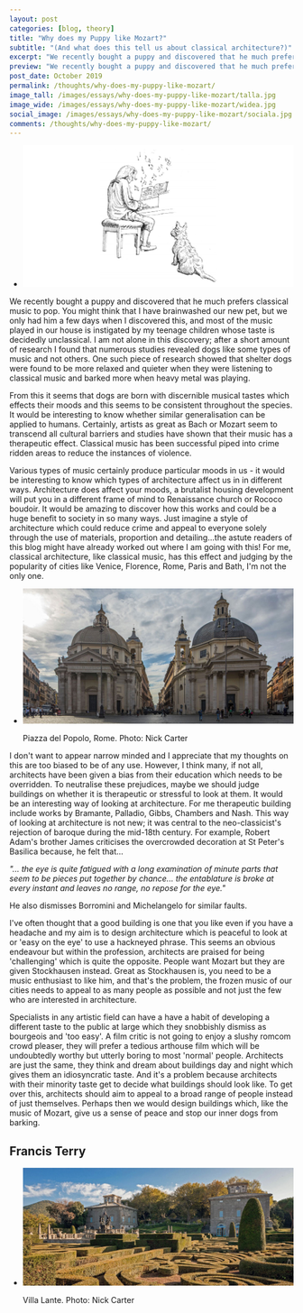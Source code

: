 ```yaml
---
layout: post
categories: [blog, theory]
title: "Why does my Puppy like Mozart?"
subtitle: "(And what does this tell us about classical architecture?)"
excerpt: "We recently bought a puppy and discovered that he much prefers classical music to pop. It seems that dogs are born with discernible musical tastes which effects their moods and this seems to be consistent throughout the species."
preview: "We recently bought a puppy and discovered that he much prefers classical music to pop. It seems that dogs are born with discernible musical tastes which effects their moods and this seems to be consistent throughout the species."
post_date: October 2019
permalink: /thoughts/why-does-my-puppy-like-mozart/
image_tall: /images/essays/why-does-my-puppy-like-mozart/talla.jpg
image_wide: /images/essays/why-does-my-puppy-like-mozart/widea.jpg
social_image: /images/essays/why-does-my-puppy-like-mozart/sociala.jpg
comments: /thoughts/why-does-my-puppy-like-mozart/
---
```


<ul class="list">
	<li class="full">
		<a class="fancybox" rel="group" href="/images/essays/why-does-my-puppy-like-mozart/01a.jpg">
			<img src="/images/essays/why-does-my-puppy-like-mozart/sociala.jpg" alt="{{ page.title }}" />
		</a>
	</li>
</ul>

<p>
	We recently bought a puppy and discovered that he much prefers classical music to pop. You might think that I have brainwashed our new pet, but we only had him a few days when I discovered this, and most of the music played in our house is instigated by my teenage children whose taste is decidedly unclassical. I am not alone in this discovery; after a short amount of research I found that numerous studies revealed dogs like some types of music and not others. One such piece of research showed that shelter dogs were found to be more relaxed and quieter when they were listening to classical music and barked more when heavy metal was playing.
</p><p>
	From this it seems that dogs are born with discernible musical tastes which effects their moods and this seems to be consistent throughout the species. It would be interesting to know whether similar generalisation can be applied to humans. Certainly, artists as great as Bach or Mozart seem to transcend all cultural barriers and studies have shown that their music has a therapeutic effect. Classical music has been successful piped into crime ridden areas to reduce the instances of violence.
</p><p>
	Various types of music certainly produce particular moods in us - it would be interesting to know which types of architecture affect us in in different ways. Architecture does affect your moods, a brutalist housing development will put you in a different frame of mind to Renaissance church or Rococo boudoir. It would be amazing to discover how this works and could be a huge benefit to society in so many ways. Just imagine a style of architecture which could reduce crime and appeal to everyone solely through the use of materials, proportion and detailing...the astute readers of this blog might have already worked out where I am going with this! For me, classical architecture, like classical music, has this effect and judging by the popularity of cities like Venice, Florence, Rome, Paris and Bath, I'm not the only one.
</p>

<ul class="list">
	<li class="full">
		<a class="fancybox" rel="group" href="/images/essays/why-does-my-puppy-like-mozart/02.jpg" title="Pal.del Popolo. Photo: Nick Carter">
			<img src="/images/essays/why-does-my-puppy-like-mozart/thumbs/02.jpg" alt="Pal.del Popolo. Photo: Nick Carter" />
		</a>
		<p class="caption">Piazza del Popolo, Rome. Photo: Nick Carter</p>
	</li>
</ul>

<p>
	I don't want to appear narrow minded and I appreciate that my thoughts on this are too biased to be of any use. However, I think many, if not all, architects have been given a bias from their education which needs to be overridden. To neutralise these prejudices, maybe we should judge buildings on whether it is therapeutic or stressful to look at them. It would be an interesting way of looking at architecture. For me therapeutic building include works by Bramante, Palladio, Gibbs, Chambers and Nash. This way of looking at architecture is not new; it was central to the neo-classicist's rejection of baroque during the mid-18th century. For example, Robert Adam's brother James criticises the overcrowded decoration at St Peter's Basilica because, he felt that...
</p><p>
	<em>"... the eye is quite fatigued with a long examination of minute parts that seem to be pieces put together by chance... the entablature is broke at every instant and leaves no range, no repose for the eye."</em>
</p><p>
	He also dismisses Borromini and Michelangelo for similar faults. 
</p><p>
	I've often thought that a good building is one that you like even if you have a headache and my aim is to design architecture which is peaceful to look at or 'easy on the eye' to use a hackneyed phrase. This seems an obvious endeavour but within the profession, architects are praised for being 'challenging' which is quite the opposite. People want Mozart but they are given Stockhausen instead. Great as Stockhausen is, you need to be a music enthusiast to like him, and that's the problem, the frozen music of our cities needs to appeal to as many people as possible and not just the few who are interested in architecture.
</p><p>
	Specialists in any artistic field can have a have a habit of developing a different taste to the public at large which they snobbishly dismiss as bourgeois and 'too easy'. A film critic is not going to enjoy a slushy romcom crowd pleaser, they will prefer a tedious arthouse film which will be undoubtedly worthy but utterly boring to most 'normal' people. Architects are just the same, they think and dream about buildings day and night which gives them an idiosyncratic taste. And it's a problem because architects with their minority taste get to decide what buildings should look like. To get over this, architects should aim to appeal to a broad range of people instead of just themselves. Perhaps then we would design buildings which, like the music of Mozart, give us a sense of peace and stop our inner dogs from barking.
</p>

## Francis Terry

<ul class="list">
	<li class="full">
		<a class="fancybox" rel="group" href="/images/essays/why-does-my-puppy-like-mozart/03.jpg" title="Villa Lante. Photo: Nick Carter">
			<img src="/images/essays/why-does-my-puppy-like-mozart/thumbs/03.jpg" alt="Villa Lante. Photo: Nick Carter" />
		</a>
		<p class="caption">Villa Lante. Photo: Nick Carter</p>
	</li>
</ul>